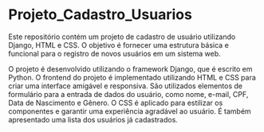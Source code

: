 # Projeto_Cadastro_Usuarios
Este repositório contém um projeto de cadastro de usuário utilizando Django, HTML e CSS. O objetivo é fornecer uma estrutura básica e funcional para o registro de novos usuários em um sistema web.

O projeto é desenvolvido utilizando o framework Django, que é escrito em Python. O frontend do projeto é implementado utilizando HTML e CSS para criar uma interface amigável e responsiva. São utilizados elementos de formulário para a entrada de dados do usuário, como nome, e-mail, CPF, Data de Nascimento e Gênero. O CSS é aplicado para estilizar os componentes e garantir uma experiência agradável ao usuário. É também apresentado uma lista dos usuários já cadastrados.

